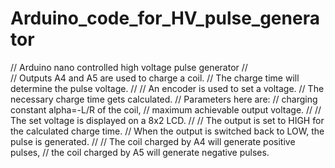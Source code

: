 # Arduino_code_for_HV_pulse_generator

//  Arduino nano controlled high voltage pulse generator
//  
//  Outputs A4 and A5 are used to charge a coil.
//  The charge time will determine the pulse voltage.
//
//  An encoder is used to set a voltage.
//  The necessary charge time gets calculated.
//  Parameters here are:
//	charging constant alpha=-L/R of the coil,
//	maximum achievable output voltage.
//
//  The set voltage is displayed on a 8x2 LCD.
//
//  The output is set to HIGH for the calculated charge time.
//  When the output is switched back to LOW, the pulse is generated.
//
//  The coil charged by A4 will generate positive pulses,
//  the coil charged by A5 will generate negative pulses.
